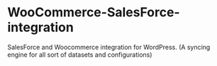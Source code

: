 # WooCommerce-SalesForce-integration
SalesForce and Woocommerce integration for WordPress. (A syncing engine for all sort of datasets and configurations)
